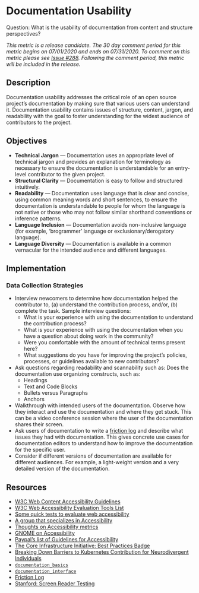 # Documentation Usability

Question: What is the usability of documentation from content and structure perspectives?

_This metric is a release candidate. The 30 day comment period for this metric begins on 07/01/2020 and ends on 07/31/2020. To comment on this metric please see [Issue #288](https://github.com/chaoss/wg-diversity-inclusion/issues/288). Following the comment period, this metric will be included in the release._

## Description

Documentation usability addresses the critical role of an open source project’s documentation by making sure that various users can understand it. Documentation usability contains issues of structure, content, jargon, and readability with the goal to foster understanding for the widest audience of contributors to the project.


## Objectives
* **Technical Jargon** — Documentation uses an appropriate level of technical jargon and provides an explanation for terminology as necessary to ensure the documentation is understandable for an entry-level contributor to the given project.
* **Structural Clarity** — Documentation is easy to follow and structured intuitively.
* **Readability** — Documentation uses language that is clear and concise, using common meaning words and short sentences, to ensure the documentation is understandable to people for whom the language is not native or those who may not follow similar shorthand conventions or inference patterns.
* **Language Inclusion** — Documentation avoids non-inclusive language (for example, ‘brogrammer’ language or exclusionary/derogatory language).
* **Language Diversity** — Documentation is available in a common vernacular for the intended audience and different languages.


## Implementation

### Data Collection Strategies

* Interview newcomers to determine how documentation helped the contributor to, (a) understand the contribution process, and/or, (b) complete the task.
  Sample interview questions:
  * What is your experience with using the documentation to understand the contribution process?
  * What is your experience with using the documentation when you have a question about doing work in the community?
  * Were you comfortable with the amount of technical terms present here?
  * What suggestions do you have for improving the project’s policies, processes, or guidelines available to new contributors?
* Ask questions regarding readability and scannability such as: Does the documentation use organizing constructs, such as:
  * Headings
  * Text and Code Blocks
  * Bullets versus Paragraphs
  * Anchors
* Walkthrough with intended users of the documentation. Observe how they interact and use the documentation and where they get stuck. This can be a video conference session where the user of the documentation shares their screen.
* Ask users of documentation to write a [friction log](https://devrel.net/developer-experience/an-introduction-to-friction-logging) and describe what issues they had with documentation. This gives concrete use cases for documentation editors to understand how to improve the documentation for the specific user.
* Consider if different versions of documentation are available for different audiences. For example, a light-weight version and a very detailed version of the documentation.


## Resources

* [W3C Web Content Accessibility Guidelines](https://www.w3.org/WAI/standards-guidelines/wcag/)
* [W3C Web Accessibility Evaluation Tools List](https://www.w3.org/WAI/ER/tools/)
* [Some quick tests to evaluate web accessibility](https://a11yproject.com/#Quick-tests)
* [A group that specializes in Accessibility](https://knowbility.org/services/document-accessibility/)
* [Thoughts on Accessibility metrics](https://www.boia.org/blog/3-times-accessibility-and-disability-stats-matter-and-3-times-they-dont)
* [GNOME on Accessibility ](https://wiki.gnome.org/Accessibility)
* [Paypal’s list of Guidelines for Accessibility](http://paypal.github.io/a11y/)
* [The Core Infrastructure Initiative: Best Practices Badge](https://bestpractices.coreinfrastructure.org/en)
* [Breaking Down Barriers to Kubernetes Contribution for Neurodivergent Individuals](https://static.sched.com/hosted_files/kcsna2019/05/Breaking%20Down%20Barriers%20to%20Kubernetes%20Contribution%20for%20Neurodivergent%20Individuals%20%282%29.pdf)
* [`documentation_basics`](https://github.com/coreinfrastructure/best-practices-badge/blob/master/doc/criteria.md#documentation_basics)
* [`documentation_interface`](https://github.com/coreinfrastructure/best-practices-badge/blob/master/doc/criteria.md#documentation_interface)
* [Friction Log](https://devrel.net/developer-experience/an-introduction-to-friction-logging)
* [Stanford: Screen Reader Testing](https://soap.stanford.edu/tips/screen-reader-testing)
